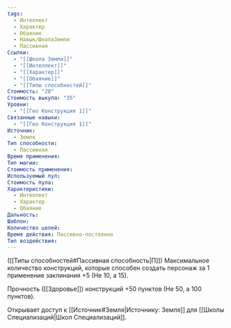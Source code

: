 ```yaml
---
tags:
  - Интеллект
  - Характер
  - Обаяние
  - Навык/ШколаЗемли
  - Пассивная
Ссылки:
  - "[[Школа Земли]]"
  - "[[Интеллект]]"
  - "[[Характер]]"
  - "[[Обаяние]]"
  - "[[Типы способностей]]"
Стоимость: "20"
Стоимость выкупа: "35"
Уровни:
  - "[[Гео Конструкция 1]]"
Связанные навыки:
  - "[[Гео Конструкция 1]]"
Источник:
  - Земля
Тип способности:
  - Пассивная
Время применения: 
Тип магии: 
Стоимость применения: 
Используемый пул: 
Стоимость пула: 
Характеристики:
  - Интеллект
  - Характер
  - Обаяние
Дальность: 
Шаблон: 
Количество целей: 
Время действия: Пассивно-постоянно
Тип воздействия:
---
```

([[Типы способностей#Пассивная способность|П]]) Максимальное количество конструкций, которые способен создать персонаж за 1 применение заклинания +5 (Не 10, а 15).

Прочность ([[Здоровье]]) конструкций +50 пунктов (Не 50, а 100 пунктов).

Открывает доступ к [[Источник#Земля|Источнику: Земля]] для [[Школы Специализаций|Школ Специализаций]]. 